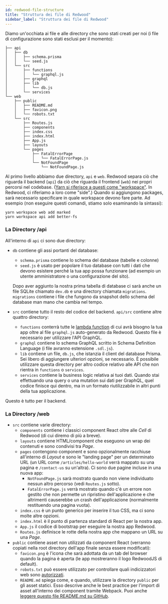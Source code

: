 ```yaml
---
id: redwood-file-structure
title: "Struttura dei file di Redwood"
sidebar_label: "Struttura dei file di Redwood"
---
```


Diamo un'occhiata ai file e alle directory che sono stati creati per noi (i file di configurazione sono stati esclusi per il momento):

```terminal
├── api
│   ├── db
│   │   ├── schema.prisma
│   │   └── seed.js
│   └── src
│       ├── functions
│       │   └── graphql.js
│       ├── graphql
│       ├── lib
│       │   └── db.js
│       └── services
└── web
    ├── public
    │   ├── README.md
    │   ├── favicon.png
    │   └── robots.txt
    └── src
        ├── Routes.js
        ├── components
        ├── index.css
        ├── index.html
        ├── App.js
        ├── layouts
        └── pages
            ├── FatalErrorPage
            │   └── FatalErrorPage.js
            └── NotFoundPage
                └── NotFoundPage.js
```

Al primo livello abbiamo due directory, `api` e `web`. Redwood separa ciò che riguarda il backend (`api`) da ciò che riguarda il frontend (`web`) nei propri percorsi nel codebase. ([Yarn si riferisce a questi come "workspace"](https://yarnpkg.com/lang/en/docs/workspaces/). In Redwood, ci riferiamo a loro come "side".) Quando si aggiungono packages, sarà necessario specificare in quale workspace devono fare parte. Ad esempio (non eseguire questi comandi, stiamo solo esaminando la sintassi):

    yarn workspace web add marked
    yarn workspace api add better-fs

### La Directory /api

All'interno di `api` ci sono due directory:

- `db` contiene gli assi portanti del database:

  - `schema.prisma` contiene lo schema del database (tabelle e colonne)
  - `seed.js` è usato per popolare il tuo database con tutti i dati che devono esistere perché la tua app possa funzionare (ad esempio un utente amministratore o una configurazione del sito).

  Dopo aver aggiunto la nostra prima tabella di database ci sarà anche un file SQLite chiamato `dev.db` e una directory chiamata `migrations`. `migrations` contiene i file che fungono da snapshot dello schema del database man mano che cambia nel tempo.

- `src` contiene tutto il resto del codice del backend. `api/src` contiene altre quattro directory:
  - `functions` conterrà tutte le [lambda function](https://docs.netlify.com/functions/overview/) di cui avrà bisogno la tua app oltre al file `graphql.js` auto-generato da Redwood. Questo file è necessario per utilizzare l'API GraphQL.
  - `graphql` contiene lo schema GraphQL scritto in Schema Definition Language (i file avranno estensione `.sdl.js`).
  - `lib` contiene un file, `db.js`, che istanzia il client del database Prisma. Sei libero di aggiungere ulteriori opzioni, se necessario. È possibile utilizzare questa directory per altro codice relativo alle API che non rientra in `functions` o `services`.
  - `services` contiene la business logic relativa ai tuoi dati. Quando stai effettuando una query o una mutation sui dati per GraphQL, quel codice finisce qui dentro, ma in un formato riutilizzabile in altri punti della tua applicazione.

Questo è tutto per il backend.

### La Directory /web

- `src` contiene varie directory:
  - `components` contiene i classici component React oltre alle _Cell_ di Redwood (di cui diremo di più a breve).
  - `layouts` contiene HTML/component che eseguono un wrap dei contenuti e sono condivisi tra _Page_.
  - `pages` contengono component e sono opzionalmente racchiuse all'interno di _Layout_ e sono le "landing page" per un determinato URL (un URL come `/articles/hello-world` verrà mappato su una pagina e `/contact-us` su un'altra). Ci sono due pagine incluse in una nuova app:
    - `NotFoundPage.js` sarà mostrato quando non viene individuato nessun altro percorso (vedi `Routes.js` sotto).
    - `FatalErrorPage.js` verrà mostrato quando c'è un errore non gestito che non permette un ripristino dell'applicazione e che altrimenti causerebbe un crash dell'applicazione (normalmente restituendo una pagina vuota).
  - `index.css` è un punto generico per inserire il tuo CSS, ma ci sono molte altre opzioni.
  - `index.html` è il punto di partenza standard di React per la nostra app.
  - `App.js` il codice di bootstrap per eseguire la nostra app Redwood.
  - `Routes.js` definisce le rotte della nostra app che mappano un URL su una _Page_.
- `public` contiene asset non utilizzati da component React (verranno copiati nella root directory dell'app finale senza essere modificati):
  - `favicon.png` è l'icona che sarà adottata da un tab del browser quando la pagina è aperta (le app mostreranno il logo RedwoodJS di default).
  - `robots.txt` può essere utilizzato per controllare quali indicizzatori web sono [autorizzati](https://www.robotstxt.org/robotstxt.html).
  - `README.md` spiega come, e quando, utilizzare la directory `public` per gli asset statici. Esso descrive anche le best practice per l'import di asset all'interno dei component tramite Webpack. Puoi anche [leggere questo file README.md su GitHub](https://github.com/redwoodjs/create-redwood-app/tree/main/web/public).

